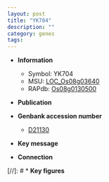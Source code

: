 ```yaml
---
layout: post
title: "YK704"
description: ""
category: genes
tags: 
---
```


* **Information**  
    + Symbol: YK704  
    + MSU: [LOC_Os08g03640](http://rice.plantbiology.msu.edu/cgi-bin/ORF_infopage.cgi?orf=LOC_Os08g03640)  
    + RAPdb: [Os08g0130500](http://rapdb.dna.affrc.go.jp/viewer/gbrowse_details/irgsp1?name=Os08g0130500)  

* **Publication**  

* **Genbank accession number**  
    + [D21130](http://www.ncbi.nlm.nih.gov/nuccore/D21130)

* **Key message**  

* **Connection**  

[//]: # * **Key figures**  


